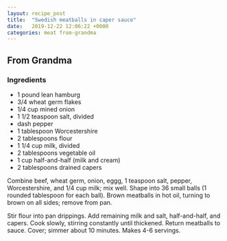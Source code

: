 ```yaml
---
layout: recipe_post
title:  "Swedish meatballs in caper sauce"
date:   2019-12-22 12:06:22 +0000
categories: meat from-grandma
---
```


## From Grandma
### Ingredients
* 1 pound lean hamburg
* 3/4 wheat germ flakes
* 1/4 cup mined onion
* 1 1/2 teaspoon salt, divided
* dash pepper
* 1 tablespoon Worcestershire
* 2 tablespoons flour
* 1 1/4 cup milk, divided
* 2 tablespoons vegetable oil
* 1 cup half-and-half (milk and cream)
* 2 tablespoons drained capers


Combine beef, wheat germ, onion, eggg, 1 teaspoon salt, pepper, Worcestershire, and 1/4 cup milk; mix well. Shape into 36 small balls (1 rounded tablespoon for each ball). Brown meatballs in hot oil, turning to brown on all sides; remove from pan.

Stir flour into pan drippings. Add remaining milk and salt, half-and-half, and capers. Cook slowly, stirring constantly until thickened. Return meatballs to sauce. Cover; simmer about 10 minutes. Makes 4-6 servings.
